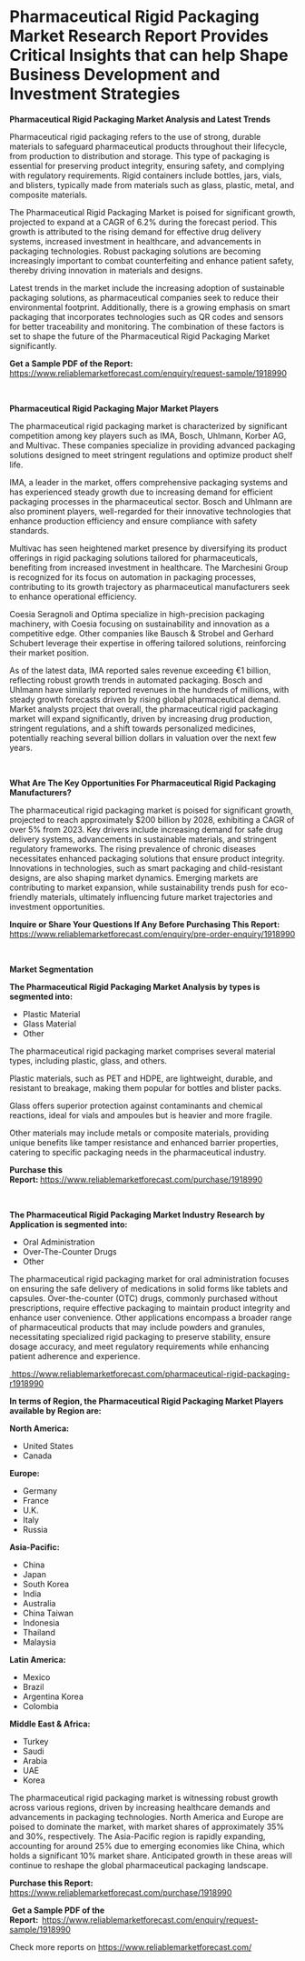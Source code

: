 <p><h1>Pharmaceutical Rigid Packaging Market Research Report Provides Critical Insights that can help Shape Business Development and Investment Strategies</h1></p><p><strong>Pharmaceutical Rigid Packaging Market Analysis and Latest Trends</strong></p>
<p><p>Pharmaceutical rigid packaging refers to the use of strong, durable materials to safeguard pharmaceutical products throughout their lifecycle, from production to distribution and storage. This type of packaging is essential for preserving product integrity, ensuring safety, and complying with regulatory requirements. Rigid containers include bottles, jars, vials, and blisters, typically made from materials such as glass, plastic, metal, and composite materials.</p><p>The Pharmaceutical Rigid Packaging Market is poised for significant growth, projected to expand at a CAGR of 6.2% during the forecast period. This growth is attributed to the rising demand for effective drug delivery systems, increased investment in healthcare, and advancements in packaging technologies. Robust packaging solutions are becoming increasingly important to combat counterfeiting and enhance patient safety, thereby driving innovation in materials and designs.</p><p>Latest trends in the market include the increasing adoption of sustainable packaging solutions, as pharmaceutical companies seek to reduce their environmental footprint. Additionally, there is a growing emphasis on smart packaging that incorporates technologies such as QR codes and sensors for better traceability and monitoring. The combination of these factors is set to shape the future of the Pharmaceutical Rigid Packaging Market significantly.</p></p>
<p><strong>Get a Sample PDF of the Report:&nbsp;</strong> <a href="https://www.reliablemarketforecast.com/enquiry/request-sample/1918990?utm_campaign=1950&utm_medium=2&utm_source=Github&utm_content=ia&utm_term=14012025&utm_id=pharmaceutical-rigid-packaging">https://www.reliablemarketforecast.com/enquiry/request-sample/1918990</a></p>
<p>&nbsp;</p>
<p><strong>Pharmaceutical Rigid Packaging Major Market Players</strong></p>
<p><p>The pharmaceutical rigid packaging market is characterized by significant competition among key players such as IMA, Bosch, Uhlmann, Korber AG, and Multivac. These companies specialize in providing advanced packaging solutions designed to meet stringent regulations and optimize product shelf life. </p><p>IMA, a leader in the market, offers comprehensive packaging systems and has experienced steady growth due to increasing demand for efficient packaging processes in the pharmaceutical sector. Bosch and Uhlmann are also prominent players, well-regarded for their innovative technologies that enhance production efficiency and ensure compliance with safety standards.</p><p>Multivac has seen heightened market presence by diversifying its product offerings in rigid packaging solutions tailored for pharmaceuticals, benefiting from increased investment in healthcare. The Marchesini Group is recognized for its focus on automation in packaging processes, contributing to its growth trajectory as pharmaceutical manufacturers seek to enhance operational efficiency.</p><p>Coesia Seragnoli and Optima specialize in high-precision packaging machinery, with Coesia focusing on sustainability and innovation as a competitive edge. Other companies like Bausch & Strobel and Gerhard Schubert leverage their expertise in offering tailored solutions, reinforcing their market position.</p><p>As of the latest data, IMA reported sales revenue exceeding €1 billion, reflecting robust growth trends in automated packaging. Bosch and Uhlmann have similarly reported revenues in the hundreds of millions, with steady growth forecasts driven by rising global pharmaceutical demand. Market analysts project that overall, the pharmaceutical rigid packaging market will expand significantly, driven by increasing drug production, stringent regulations, and a shift towards personalized medicines, potentially reaching several billion dollars in valuation over the next few years.</p></p>
<p>&nbsp;</p>
<p><strong>What Are The Key Opportunities For Pharmaceutical Rigid Packaging Manufacturers?</strong></p>
<p><p>The pharmaceutical rigid packaging market is poised for significant growth, projected to reach approximately $200 billion by 2028, exhibiting a CAGR of over 5% from 2023. Key drivers include increasing demand for safe drug delivery systems, advancements in sustainable materials, and stringent regulatory frameworks. The rising prevalence of chronic diseases necessitates enhanced packaging solutions that ensure product integrity. Innovations in technologies, such as smart packaging and child-resistant designs, are also shaping market dynamics. Emerging markets are contributing to market expansion, while sustainability trends push for eco-friendly materials, ultimately influencing future market trajectories and investment opportunities.</p></p>
<p><strong>Inquire or Share Your Questions If Any Before Purchasing This Report:</strong> <a href="https://www.reliablemarketforecast.com/enquiry/pre-order-enquiry/1918990?utm_campaign=1950&utm_medium=2&utm_source=Github&utm_content=ia&utm_term=14012025&utm_id=pharmaceutical-rigid-packaging">https://www.reliablemarketforecast.com/enquiry/pre-order-enquiry/1918990</a></p>
<p>&nbsp;</p>
<p><strong>Market Segmentation</strong></p>
<p><strong>The Pharmaceutical Rigid Packaging Market Analysis by types is segmented into:</strong></p>
<p><ul><li>Plastic Material</li><li>Glass Material</li><li>Other</li></ul></p>
<p><p>The pharmaceutical rigid packaging market comprises several material types, including plastic, glass, and others. </p><p>Plastic materials, such as PET and HDPE, are lightweight, durable, and resistant to breakage, making them popular for bottles and blister packs. </p><p>Glass offers superior protection against contaminants and chemical reactions, ideal for vials and ampoules but is heavier and more fragile. </p><p>Other materials may include metals or composite materials, providing unique benefits like tamper resistance and enhanced barrier properties, catering to specific packaging needs in the pharmaceutical industry.</p></p>
<p><strong>Purchase this Report:&nbsp;</strong><a href="https://www.reliablemarketforecast.com/purchase/1918990?utm_campaign=1950&utm_medium=2&utm_source=Github&utm_content=ia&utm_term=14012025&utm_id=pharmaceutical-rigid-packaging">https://www.reliablemarketforecast.com/purchase/1918990</a></p>
<p>&nbsp;</p>
<p><strong>The Pharmaceutical Rigid Packaging Market Industry Research by Application is segmented into:</strong></p>
<p><ul><li>Oral Administration</li><li>Over-The-Counter Drugs</li><li>Other</li></ul></p>
<p><p>The pharmaceutical rigid packaging market for oral administration focuses on ensuring the safe delivery of medications in solid forms like tablets and capsules. Over-the-counter (OTC) drugs, commonly purchased without prescriptions, require effective packaging to maintain product integrity and enhance user convenience. Other applications encompass a broader range of pharmaceutical products that may include powders and granules, necessitating specialized rigid packaging to preserve stability, ensure dosage accuracy, and meet regulatory requirements while enhancing patient adherence and experience.</p></p>
<p><a href="https://www.reliablemarketforecast.com/pharmaceutical-rigid-packaging-r1918990?utm_campaign=1950&utm_medium=2&utm_source=Github&utm_content=ia&utm_term=14012025&utm_id=pharmaceutical-rigid-packaging">&nbsp;https://www.reliablemarketforecast.com/pharmaceutical-rigid-packaging-r1918990</a></p>
<p><strong>In terms of Region, the Pharmaceutical Rigid Packaging Market Players available by Region are:</strong></p>
<p>
    <p> <strong> North America: </strong>
        <ul>
            <li>United States</li>
            <li>Canada</li>
        </ul>
        </p> 
    <p> <strong> Europe: </strong>
        <ul>
            <li>Germany</li>
            <li>France</li>
            <li>U.K.</li>
            <li>Italy</li>
            <li>Russia</li>
        </ul>
        </p> 
    <p> <strong> Asia-Pacific: </strong>
        <ul>
            <li>China</li>
            <li>Japan</li>
            <li>South Korea</li>
            <li>India</li>
            <li>Australia</li>
            <li>China Taiwan</li>
            <li>Indonesia</li>
            <li>Thailand</li>
            <li>Malaysia</li>
        </ul>
        </p> 
    <p> <strong> Latin America: </strong>
        <ul>
            <li>Mexico</li>
            <li>Brazil</li>
            <li>Argentina Korea</li>
            <li>Colombia</li>
        </ul>
        </p> 
    <p> <strong> Middle East & Africa: </strong>
        <ul>
            <li>Turkey</li>
            <li>Saudi</li>
            <li>Arabia</li>
            <li>UAE</li>
            <li>Korea</li>
        </ul>
    </p>
    </p>
<p><p>The pharmaceutical rigid packaging market is witnessing robust growth across various regions, driven by increasing healthcare demands and advancements in packaging technologies. North America and Europe are poised to dominate the market, with market shares of approximately 35% and 30%, respectively. The Asia-Pacific region is rapidly expanding, accounting for around 25% due to emerging economies like China, which holds a significant 10% market share. Anticipated growth in these areas will continue to reshape the global pharmaceutical packaging landscape.</p></p>
<p><strong>Purchase this Report: </strong><a href="https://www.reliablemarketforecast.com/purchase/1918990?utm_campaign=1950&utm_medium=2&utm_source=Github&utm_content=ia&utm_term=14012025&utm_id=pharmaceutical-rigid-packaging">https://www.reliablemarketforecast.com/purchase/1918990</a></p>
<p>&nbsp;<strong>Get a Sample PDF of the Report:&nbsp;&nbsp;</strong><a href="https://www.reliablemarketforecast.com/enquiry/request-sample/1918990?utm_campaign=1950&utm_medium=2&utm_source=Github&utm_content=ia&utm_term=14012025&utm_id=pharmaceutical-rigid-packaging">https://www.reliablemarketforecast.com/enquiry/request-sample/1918990</a></p>
<p><strong></strong></p>
<p>Check more reports on <a href="https://www.reliablemarketforecast.com/?utm_campaign=1950&utm_medium=2&utm_source=Github&utm_content=ia&utm_term=14012025&utm_id=pharmaceutical-rigid-packaging">https://www.reliablemarketforecast.com/</a></p>